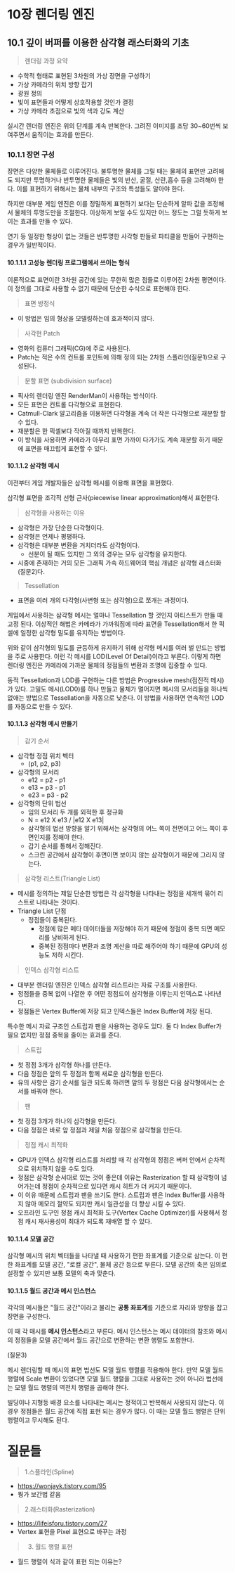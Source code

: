 # 10장 렌더링 엔진

## 10.1 깊이 버퍼를 이용한 삼각형 래스터화의 기초

> 렌더링 과정 요약

* 수학적 형태로 표현된 3차원의 가상 장면을 구성하기
* 가상 카메라의 위치 방향 잡기
* 광원 정의
* 빛이 표면들과 어떻게 상호작용할 것인가 결정
* 가상 카메라 초점으로 빛의 색과 강도 계산

실시간 렌더링 엔진은 위의 단계를 계속 반복한다. 그려진 이미지를 초당 30~60번씩 보여주면서 움직이는 효과를 만든다.

### 10.1.1 장면 구성

장면은 다양한 물체들로 이루어진다. 불투명한 물체를 그릴 때는 물체의 표면만 고려해도 되지만 투명하거나 반투명한 물체들은 빛의 반산, 굴절, 산란,흡수 등을 고려해야 한다. 이를 표현하기 위해서는 물체 내부의 구조와 특성들도 알아야 한다.

하지만 대부분 게임 엔진은 이를 정밀하게 표현하기 보다는 단순하게 알파 값을 조정해서 물체의 투명도만을 조절한다. 이상하게 보일 수도 있지만 어느 정도는 그럴 듯하게 보이는 효과를 만들 수 있다.

연기 등 일정한 형상이 없는 것들은 반투명한 사각형 판들로 파티클을 만들어 구현하는 경우가 일반적이다.

#### 10.1.1.1 고성능 렌더링 프로그램에서 쓰이는 형식

이론적으로 표면이란 3차원 공간에 있는 무한히 많은 점들로 이루어진 2차원 평면이다. 이 정의를 그대로 사용할 수 없기 때문에 단순한 수식으로 표현해야 한다.

> 표면 방정식
* 이 방법은 임의 형상을 모델링하는데 효과적이지 않다.

> 사각현 Patch
* 영화의 컴퓨터 그래픽(CG)에 주로 사용된다.
* Patch는 적은 수의 컨트롤 포인트에 의해 정의 되는 2차원 스플라인(질문1)으로 구성된다.

> 분할 표면 (subdivision surface)
* 픽사의 렌더링 엔진 RenderMan이 사용하는 방식이다.
* 모든 표면은 컨트롤 다각형으로 표현한다.
* Catmull-Clark 알고리즘을 이용하면 다각형을 계속 더 작은 다각형으로 재분할 할 수 있다.
* 재분할은 한 픽셀보다 작아질 때까지 반복한다.
* 이 방식을 사용하면 카메라가 아무리 표면 가까이 다가가도 계속 재분할 하기 때문에 표면을 매끄럽게 표현할 수 있다.

#### 10.1.1.2 삼각형 메시

이전부터 게임 개발자들은 삼각형 메시를 이용해 표면을 표현했다.

삼각형 표면을 조각적 선형 근사(piecewise linear approximation)해서 표현한다.

> 삼각형을 사용하는 이유
* 삼각형은 가장 단순한 다각형이다.
* 삼각형은 언제나 평평하다.
* 삼각형은 대부분 변환을 거치더라도 삼각형이다.
  * 선분이 될 때도 있지만 그 외의 경우는 모두 삼각형을 유지한다.
* 시중에 존재하는 거의 모든 그래픽 가속 하드웨어의 핵심 개념은 삼각형 래스터화(질문2)다.

> Tessellation
* 표면을 여러 개의 다각형(사변형 또는 삼각형)으로 쪼개는 과정이다.

게임에서 사용하는 삼각형 메시는 얼마나 Tessellation 할 것인지 아티스트가 만들 때 고정 된다. 이상적인 해법은 카메라가 가까워짐에 따라 표면을 Tessellation해서 한 픽셀에 일정한 삼각형 밀도를 유지하는 방법이다.

위와 같이 삼각형의 밀도를 균등하게 유지하기 위해 삼각형 메시를 여러 벌 만드는 방법을 주로 사용한다. 이런 각 메시를 LOD(Level Of Detail)이라고 부른다. 이렇게 하면 렌더링 엔진은 카메라에 가까운 물체의 정점들의 변환과 조명에 집중할 수 있다.

동적 Tessellation과 LOD를 구현하는 다른 방법은 Progressive mesh(점진적 메시)가 있다. 고밀도 메시(LOD0)를 하나 만들고 물체가 멀어지면 메시의 모서리들을 하나씩 없애는 방법으로 Tessellation을 자동으로 낮춘다. 이 방법을 사용하면 연속적인 LOD를 자동으로 만들 수 있다.

#### 10.1.1.3 삼각형 메시 만들기

> 감기 순서
* 삼각형 정점 위치 벡터
  * (p1, p2, p3)
* 삼각형의 모서리
  * e12 = p2 - p1
  * e13 = p3 - p1
  * e23 = p3 - p2
* 삼각형의 단위 법선
  * 임의 모서리 두 개를 외적한 후 정규화
  * N = e12 X e13 / |e12 X e13|
  * 삼각형의 법선 방향을 알기 위해서는 삼각형의 어느 쪽이 전면이고 어느 쪽이 후면인지를 정해야 한다.
  * 감기 순서를 통해서 정해진다.
  * 스크린 공간에서 삼각형이 후면이면 보이지 않는 삼각형이기 때문에 그리지 않는다.

> 삼각형 리스트(Triangle List)
* 메시를 정의하는 제일 단순한 방법은 각 삼각형을 나타내는 정점을 세개씩 묶어 리스트로 나타내는 것이다.
* Triangle List 단점
  * 정점들이 중복된다.
    * 정점에 많은 메타 데이터들을 저장해야 하기 때문에 정점이 중복 되면 메모리를 낭비하게 된다.
    * 중복된 정점마다 변환과 조명 계산을 따로 해주어야 하기 때문에 GPU의 성능도 저하 시킨다.
    
> 인덱스 삼각형 리스트
* 대부분 렌더링 엔진은 인덱스 삼각형 리스트라는 자료 구조를 사용한다.
* 정점들을 중복 없이 나열한 후 어떤 정점드이 삼각형을 이루는지 인덱스로 나타낸다.
* 정점들은 Vertex Buffer에 저장 되고 인덱스들은 Index Buffer에 저장 된다.

특수한 메시 자료 구조인 스트립과 팬을 사용하는 경우도 있다. 둘 다 Index Buffer가 필요 없지만 정점 중복을 줄이는 효과를 준다.

> 스트립
* 첫 정점 3개가 삼각형 하나를 만든다.
* 다음 정점은 앞의 두 정점과 함께 새로운 삼각형을 만든다.
* 유의 사항은 감기 순서를 일관 되도록 하려면 앞의 두 정점은 다음 삼각형에서는 순서를 바꿔야 한다.

> 팬
* 첫 정점 3개가 하나의 삼각형을 만든다.
* 다음 정점은 바로 앞 정점과 제일 처음 정점으로 삼각형을 만든다.

> 정점 캐시 최적화
* GPU가 인덱스 삼각형 리스트를 처리할 때 각 삼각형의 정점은 버퍼 안에서 순차적으로 위치하지 않을 수도 있다.
* 정점은 삼각형 순서대로 있는 것이 좋은데 이유는 Rasterization 할 때 삼각형이 넘어가는데 정점이 순차적으로 있다면 캐시 히트가 더 커지기 때문이다.
* 이 이유 때문에 스트립과 팬을 쓰기도 한다. 스트립과 팬은 Index Buffer를 사용하지 않아 메모리 절약도 되지만 캐시 일관성을 더 향상 시킬 수 있다.
* 오프라인 도구인 정점 캐시 최적화 도구(Vertex Cache Optimizer)를 사용해서 정점 캐시 재사용성이 최대가 되도록 재배열 할 수 있다.

#### 10.1.1.4 모델 공간

삼각형 메시의 위치 벡터들을 나타낼 때 사용하기 편한 좌표계를 기준으로 삼는다. 이 편한 좌표계를 모델 공간, "로컬 공간", 물체 공간 등으로 부른다. 모델 공간의 축은 임의로 설정할 수 있지만 보통 모델의 축과 맞춘다.

#### 10.1.1.5 월드 공간과 메시 인스턴스

각각의 메시들은 "월드 공간"이라고 불리는 **공통 좌표계**를 기준으로 자리와 방향을 잡고 장면을 구성한다.

이 때 각 매시를 **메시 인스턴스**라고 부른다. 메시 인스턴스는 메시 데이터의 참조와 메시의 정점들을 모델 공간에서 월드 공간으로 변환하는 변환 행렬도 포함한다.

(질문3)

메시 렌더링할 때 메시의 표면 법선도 모델 월드 행렬를 적용해야 한다. 만약 모델 월드 행렬에 Scale 변환이 있었다면 모델 월드 행렬을 그대로 사용하는 것이 아니라 법선에는 모델 월드 행렬의 역전치 행렬을 곱해야 한다.

빌딩이나 지형등 배경 요소를 나타내는 메시는 정적이고 반복해서 사용되지 않는다. 이 경우 정점들은 월드 공간에 직접 표현 되는 경우가 많다. 이 때는 모델 월드 행렬은 단위 행렬이고 무시해도 된다.

# 질문들
> 1.스플라인(Spline)
* https://wonjayk.tistory.com/95
* 뭥가 보간법 같음
> 2.래스터화(Rasterization)
* https://lifeisforu.tistory.com/27
* Vertex 표현을 Pixel 표현으로 바꾸는 과정
> 3. 월드 행렬 표현
* 월드 행렬이 식과 같이 표현 되는 이유는?
